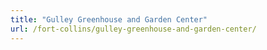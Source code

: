 ```yaml
---
title: "Gulley Greenhouse and Garden Center"
url: /fort-collins/gulley-greenhouse-and-garden-center/
---
```

